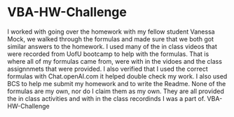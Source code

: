 # VBA-HW-Challenge
I worked with going over the homework with my fellow student Vanessa Mock, we walked through the formulas and made sure that we both got similar answers to the homework. 
I used many of the in class videos that were recorded from UofU bootcamp to help with the formulas. That is where all of my formulas came from, were with in the vidoes and the class assignnmets that were provided. 
I also verified that I used the correct formulas with Chat.openAI.com it helped double check my work.
I also used BCS to help me submit my homework and to write the Readme. 
None of the formulas are my own, nor do I claim them as my own. They are all provided the in class activities and with in the class recordinds I was a part of. 
VBA-HW-Challenge
